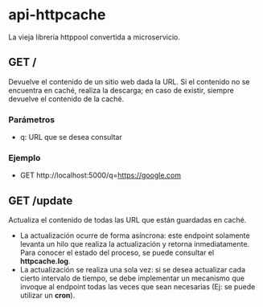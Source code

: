 # api-httpcache

La vieja librería httppool convertida a microservicio.

## GET /

Devuelve el contenido de un sitio web dada la URL. Si el contenido no se encuentra en caché, realiza la descarga; en caso de existir, siempre devuelve el contenido de la caché.

### Parámetros

* q: URL que se desea consultar

### Ejemplo

* GET http://localhost:5000/q=https://google.com

## GET /update

Actualiza el contenido de todas las URL que están guardadas en caché.

* La actualización ocurre de forma asíncrona: este endpoint solamente levanta un hilo que realiza la actualización y retorna inmediatamente. Para conocer el estado del proceso, se puede consultar el **httpcache.log**.
* La actualización se realiza una sola vez: si se desea actualizar cada cierto intervalo de tiempo, se debe implementar un mecanismo que invoque al endpoint todas las veces que sean necesarias (Ej: se puede utilizar un **cron**).
